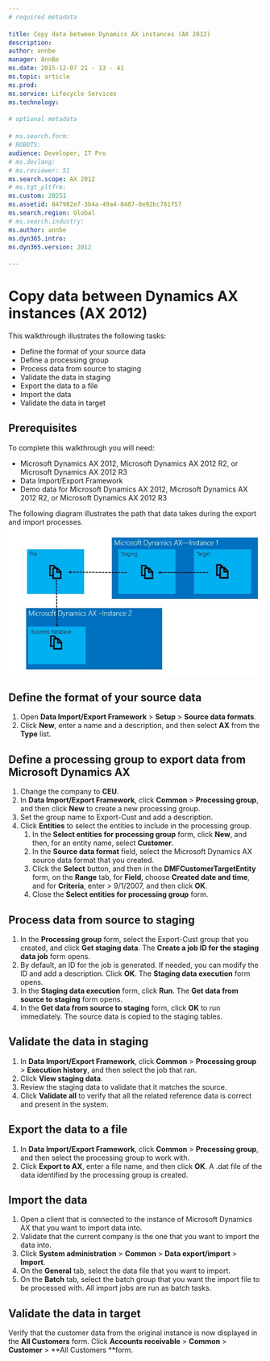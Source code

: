 ```yaml
---
# required metadata

title: Copy data between Dynamics AX instances (AX 2012)
description: 
author: annbe
manager: AnnBe
ms.date: 2015-12-07 21 - 13 - 41
ms.topic: article
ms.prod: 
ms.service: Lifecycle Services
ms.technology: 

# optional metadata

# ms.search.form: 
# ROBOTS: 
audience: Developer, IT Pro
# ms.devlang: 
# ms.reviewer: 51
ms.search.scope: AX 2012
# ms.tgt_pltfrm: 
ms.custom: 20251
ms.assetid: 847982e7-3b4a-49a4-8487-0e92bc781f57
ms.search.region: Global
# ms.search.industry: 
ms.author: annbe
ms.dyn365.intro: 
ms.dyn365.version: 2012

---
```


# Copy data between Dynamics AX instances (AX 2012)



This walkthrough illustrates the following tasks:

-   Define the format of your source data
-   Define a processing group
-   Process data from source to staging
-   Validate the data in staging
-   Export the data to a file
-   Import the data
-   Validate the data in target

## Prerequisites
To complete this walkthrough you will need:

-   Microsoft Dynamics AX 2012, Microsoft Dynamics AX 2012 R2, or Microsoft Dynamics AX 2012 R3
-   Data Import/Export Framework
-   Demo data for Microsoft Dynamics AX 2012, Microsoft Dynamics AX 2012 R2, or Microsoft Dynamics AX 2012 R3

The following diagram illustrates the path that data takes during the export and import processes. [![WalkthroughCopyDataBetweenAXInstances1](./media/walkthroughcopydatabetweenaxinstances1.jpg)](./media/walkthroughcopydatabetweenaxinstances1.jpg)

## Define the format of your source data
1.  Open **Data Import/Export Framework** &gt; **Setup** &gt; **Source data formats**.
2.  Click **New**, enter a name and a description, and then select **AX** from the **Type** list.

## Define a processing group to export data from Microsoft Dynamics AX
1.  Change the company to **CEU**.
2.  In **Data Import/Export Framework**, click **Common** &gt; **Processing group**, and then click **New** to create a new processing group.
3.  Set the group name to Export-Cust and add a description.
4.  Click **Entities** to select the entities to include in the processing group.
    1.  In the **Select entities for processing group** form, click **New**, and then, for an entity name, select **Customer**.
    2.  In the **Source data format** field, select the Microsoft Dynamics AX source data format that you created.
    3.  Click the **Select** button, and then in the **DMFCustomerTargetEntity** form, on the **Range** tab, for **Field**, choose **Created date and time**, and for **Criteria**, enter &gt; 9/1/2007, and then click **OK**.
    4.  Close the **Select entities for processing group** form.

## Process data from source to staging
1.  In the **Processing group** form, select the Export-Cust group that you created, and click **Get staging data**. The **Create a job ID for the staging data job** form opens.
2.  By default, an ID for the job is generated. If needed, you can modify the ID and add a description. Click **OK**. The **Staging data execution** form opens.
3.  In the **Staging data execution** form, click **Run**. The **Get data from source to staging** form opens.
4.  In the **Get data from source to staging** form, click **OK** to run immediately. The source data is copied to the staging tables.

## Validate the data in staging
1.  In **Data Import/Export Framework**, click **Common** &gt; **Processing group** &gt; **Execution history**, and then select the job that ran.
2.  Click **View staging data**.
3.  Review the staging data to validate that it matches the source.
4.  Click **Validate all** to verify that all the related reference data is correct and present in the system.

## Export the data to a file
1.  In **Data Import/Export Framework**, click **Common** &gt; **Processing group**, and then select the processing group to work with.
2.  Click **Export to AX**, enter a file name, and then click **OK**. A .dat file of the data identified by the processing group is created.

## Import the data
1.  Open a client that is connected to the instance of Microsoft Dynamics AX that you want to import data into.
2.  Validate that the current company is the one that you want to import the data into.
3.  Click **System administration** &gt; **Common** &gt; **Data export/import** &gt; **Import**.
4.  On the **General** tab, select the data file that you want to import.
5.  On the **Batch** tab, select the batch group that you want the import file to be processed with. All import jobs are run as batch tasks.

## Validate the data in target
Verify that the customer data from the original instance is now displayed in the **All Customers** form. Click **Accounts receivable** &gt; **Common** &gt; **Customer** &gt; **All Customers **form.

